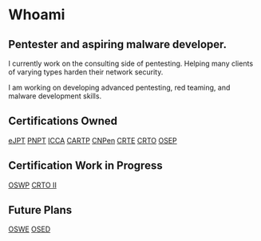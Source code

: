 # Whoami
## Pentester and aspiring malware developer.
I currently work on the consulting side of pentesting. Helping many clients of varying types harden their network security.

I am working on developing advanced pentesting, red teaming, and malware development skills.

## Certifications Owned
<a href="https://security.ine.com/certifications/ejpt-certification/">eJPT</a>
<a href="https://certifications.tcm-sec.com/pnpt/">PNPT</a>
<a href="https://ine.com/learning/certifications/internal/icca-ine-certified-cloud-associate">ICCA</a>
<a href="https://www.alteredsecurity.com/azureadlab">CARTP</a>
<a href="https://secops.group/pentesting-exams/certified-network-pentester/">CNPen</a>
<a href="https://www.alteredsecurity.com/redteamlab">CRTE</a>
<a href="https://training.zeropointsecurity.co.uk/courses/red-team-ops">CRTO</a>
<a href="https://www.offsec.com/courses/pen-300/">OSEP</a>

## Certification Work in Progress
<a href="https://www.offsec.com/courses/pen-210/">OSWP</a>
<a href="">CRTO II</a>

## Future Plans
<a href="https://www.offsec.com/courses/web-300/">OSWE</a>
<a href="https://www.offsec.com/courses/exp-301/">OSED</a>

